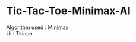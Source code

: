 # Tic-Tac-Toe-Minimax-AI


Algorithm used : [Minimax](https://www.geeksforgeeks.org/minimax-algorithm-in-game-theory-set-1-introduction/?ref=lbp) 
<br/>
Ui : Tkinter
